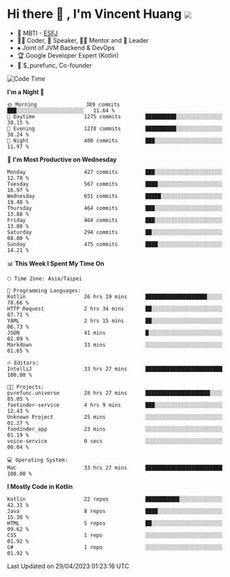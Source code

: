 # Hi there 👋 , I'm Vincent Huang ![](https://komarev.com/ghpvc/?username=Jian-Min-Huang)
- 👀 MBTI - [ESFJ](https://www.16personalities.com/esfj-personality)
- 👨‍💻 Coder, 🎤 Speaker, 👨‍🏫 Mentor and 🚀 Leader
- ♠️ Joint of JVM Backend & DevOps
- 🏆 Google Developer Expert (Kotlin)
- 💼 $_purefunc, Co-founder

<!--START_SECTION:waka-->
![Code Time](http://img.shields.io/badge/Code%20Time-1%2C960%20hrs%2012%20mins-blue)

**I'm a Night 🦉** 

```text
🌞 Morning                389 commits         ███░░░░░░░░░░░░░░░░░░░░░░   11.64 % 
🌆 Daytime                1275 commits        ██████████░░░░░░░░░░░░░░░   38.15 % 
🌃 Evening                1278 commits        ██████████░░░░░░░░░░░░░░░   38.24 % 
🌙 Night                  400 commits         ███░░░░░░░░░░░░░░░░░░░░░░   11.97 % 
```
📅 **I'm Most Productive on Wednesday** 

```text
Monday                   427 commits         ███░░░░░░░░░░░░░░░░░░░░░░   12.78 % 
Tuesday                  567 commits         ████░░░░░░░░░░░░░░░░░░░░░   16.97 % 
Wednesday                651 commits         █████░░░░░░░░░░░░░░░░░░░░   19.48 % 
Thursday                 464 commits         ███░░░░░░░░░░░░░░░░░░░░░░   13.88 % 
Friday                   464 commits         ███░░░░░░░░░░░░░░░░░░░░░░   13.88 % 
Saturday                 294 commits         ██░░░░░░░░░░░░░░░░░░░░░░░   08.80 % 
Sunday                   475 commits         ████░░░░░░░░░░░░░░░░░░░░░   14.21 % 
```


📊 **This Week I Spent My Time On** 

```text
🕑︎ Time Zone: Asia/Taipei

💬 Programming Languages: 
Kotlin                   26 hrs 19 mins      ████████████████████░░░░░   78.66 % 
HTTP Request             2 hrs 34 mins       ██░░░░░░░░░░░░░░░░░░░░░░░   07.71 % 
YAML                     2 hrs 15 mins       ██░░░░░░░░░░░░░░░░░░░░░░░   06.73 % 
JSON                     41 mins             █░░░░░░░░░░░░░░░░░░░░░░░░   02.09 % 
Markdown                 33 mins             ░░░░░░░░░░░░░░░░░░░░░░░░░   01.65 % 

🔥 Editors: 
IntelliJ                 33 hrs 27 mins      █████████████████████████   100.00 % 

🐱‍💻 Projects: 
purefunc.universe        28 hrs 27 mins      █████████████████████░░░░   85.05 % 
footinder-service        4 hrs 9 mins        ███░░░░░░░░░░░░░░░░░░░░░░   12.43 % 
Unknown Project          25 mins             ░░░░░░░░░░░░░░░░░░░░░░░░░   01.27 % 
foodinder_app            23 mins             ░░░░░░░░░░░░░░░░░░░░░░░░░   01.19 % 
voice-service            0 secs              ░░░░░░░░░░░░░░░░░░░░░░░░░   00.04 % 

💻 Operating System: 
Mac                      33 hrs 27 mins      █████████████████████████   100.00 % 
```

**I Mostly Code in Kotlin** 

```text
Kotlin                   22 repos            ███████████░░░░░░░░░░░░░░   42.31 % 
Java                     8 repos             ████░░░░░░░░░░░░░░░░░░░░░   15.38 % 
HTML                     5 repos             ██░░░░░░░░░░░░░░░░░░░░░░░   09.62 % 
CSS                      1 repo              ░░░░░░░░░░░░░░░░░░░░░░░░░   01.92 % 
C#                       1 repo              ░░░░░░░░░░░░░░░░░░░░░░░░░   01.92 % 
```




 Last Updated on 29/04/2023 01:23:16 UTC
<!--END_SECTION:waka-->
